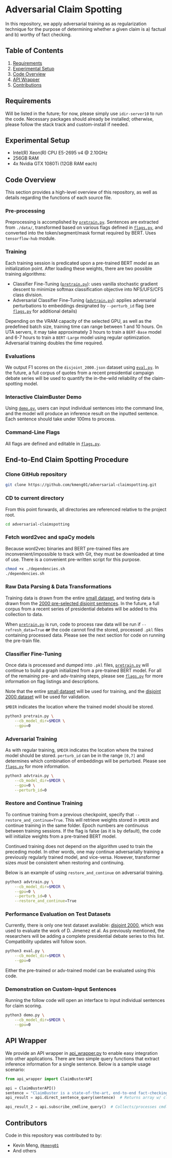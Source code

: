 # Adversarial Claim Spotting
In this repository, we apply adversarial training as as regularization technique for the purpose of determining whether a given claim is a) factual and b) worthy of fact checking.

## Table of Contents
1. [Requirements](#requirements)
2. [Experimental Setup](#experimental-setup)
3. [Code Overview](#code-overview)
4. [API Wrapper](#api-wrapper)
5. [Contributions](#contributors)

## Requirements

Will be listed in the future; for now, please simply use `idir-server10` to run the code. Necessary packages should already be installed; otherwise, please follow the stack track and custom-install if needed.

## Experimental Setup

* Intel(R) Xeon(R) CPU E5-2695 v4 @ 2.10GHz
* 256GB RAM
* 4x Nvidia GTX 1080Ti (12GB RAM each)

## Code Overview

This section provides a high-level overview of this repository, as well as details regarding the functions of each source file.

### Pre-processing

Preprocessing is accomplished by [`pretrain.py`](regtrain.py). Sentences are extracted from `./data/`, transformed based on various flags defined in [`flags.py`](flags.py), and converted into the token/segment/mask format required by BERT. Uses `tensorflow-hub` module.

### Training

Each training session is predicated upon a pre-trained BERT model as an initialization point. After loading these weights, there are two possible training algorithms:

* Classifier Fine-Tuning ([`pretrain.py`](regtrain.py)): uses vanilla stochastic gradient descent to minimize softmax classification objective into NFS/UFS/CFS class division.
* Adversarial Classifier Fine-Tuning ([`advtrain.py`](advtrain.py)): applies adversarial perturbations to embeddings designated by `--perturb_id` flag (see [`flags.py`](flags.py) for additional details)

Depending on the VRAM capacity of the selected GPU, as well as the predefined batch size, training time can range between 1 and 10 hours. On UTA servers, it may take approximately 3 hours to train a `BERT-Base` model and 6-7 hours to train a `BERT-Large` model using regular optimization. Adversarial training doubles the time required.

### Evaluations

We output F1 scores on the `disjoint_2000.json` dataset using [`eval.py`](eval.py). In the future, a full corpus of quotes from a recent presidential campaign debate series will be used to quantify the in-the-wild reliability of the claim-spotting model.

### Interactive ClaimBuster Demo

Using [`demo.py`](demo.py), users can input individual sentences into the command line, and the model will produce an inference result on the inputted sentence. Each sentence should take under 100ms to process.

### Command-Line Flags

All flags are defined and editable in [`flags.py`](flags.py).

<!-- ## Different Modes for Executing Code

In [`utils/`](utils/), there are 3 files with varying purposes, as listed below. [`run_eval.sh`](utils/run_eval.sh) is used for official evaluation.
* [`run_sm.sh`](utils/run_sm.sh): Uses [small dataset](data/data_small.json) split into training/testing
* [`run_lg.sh`](utils/run_lg.sh): Uses [large dataset](data/data_large.json) split into training/testing
* [`run_eval.sh`](utils/run_eval.sh): Uses the entire [small dataset](data/data_small.json) for training and the [2000 pre-selected disjoint sentences](data/disjoint_2000.pkl) for evaluation. These are the commands described below in the example procedure. -->

## End-to-End Claim Spotting Procedure

### Clone GitHub repository
```bash
git clone https://github.com/kmeng01/adversarial-claimspotting.git
```

### CD to current directory

From this point forwards, all directories are referenced relative to the project
root.

```bash
cd adversarial-claimspotting
```

### Fetch word2vec and spaCy models

Because word2vec binaries and BERT pre-trained files are inconvenient/impossible to track with Git, they must be downloaded at time of use. There is a convenient pre-written script for this purpose.

```bash
chmod +x ./dependencies.sh
./dependencies.sh
```

<!-- ### Set necessary directories

Descriptions for each directory are located below steps that require their usage.

```bash
mkdir output
PTDIR="output/models/vat_pretrain"
GENDIR="output/cb"
RAWDIR="output/cb_raw"
TDIR="output/models/vat_classify"
EDIR="output/models/vat_eval"
``` -->

### Raw Data Parsing & Data Transformations

Training data is drawn from the entire [small dataset](data/data_small.json), and
testing data is drawn from the [2000 pre-selected disjoint sentences](data/disjoint_2000.pkl). In the future, a full corpus from a recent series of presidential debates will be added to this collection to data.

When [`pretrain.py`](regtrain.py) is run, code to process raw data will be run if `--refresh_data=True` **or** the code cannot find the stored, processed `.pkl` files containing processed data. Please see the next section for code on running the pre-train file.

### Classifier Fine-Tuning

Once data is processed and dumped into `.pkl` files, [`pretrain.py`](regtrain.py) will continue to build a graph initialized from a pre-trained BERT model. For all of the remaining pre- and adv-training steps, please see [`flags.py`](flags.py) for more information on flag listings and descriptions.

Note that the entire [small dataset](data/data_small.json) will be used for training, and the [disjoint 2000 dataset](data/disjoint_2000.json) will be used for validation.

`$MDIR` indicates the location where the trained model should be stored. 

```bash
python3 pretrain.py \
    --cb_model_dir=$MDIR \
    --gpu=0
```

### Adversarial Training

As with regular training, `$MDIR` indicates the location where the trained model should be stored. `perturb_id` can be in the range `[0,7]` and determines which combination of embeddings will be perturbed. Please see [`flags.py`](flags.py) for more information.

```bash
python3 advtrain.py \
    --cb_model_dir=$MDIR \
    --gpu=0 \
    --perturb_id=0
```

### Restore and Continue Training

To continue training from a previous checkpoint, specify that `--restore_and_continue=True`. This will retrieve weights stored in `$MDIR` and continue training in the same folder. Epoch numbers are continuous between training sessions. If the flag is false (as it is by default), the code will initialize weights from a pre-trained BERT model.

Continued training does not depend on the algorithm used to train the preceding model. In other words, one may continue adversarially training a previously regularly trained model, and vice-versa. However, transformer sizes *must* be consistent when restoring and continuing.

Below is an example of using `restore_and_continue` on adversarial training.

```bash
python3 advtrain.py \
    --cb_model_dir=$MDIR \
    --gpu=0 \
    --perturb_id=0 \
    --restore_and_continue=True
```

### Performance Evaluation on Test Datasets

Currently, there is only one test dataset available: [disjoint 2000](data/disjoint_2000.json), which was used to evaluate the work of D. Jimenez et al. As previously mentioned, the researchers will be adding a complete presidential debate series to this list. Compatibility updates will follow soon.

```bash
python3 eval.py \
    --cb_model_dir=$MDIR \
    --gpu=0
```

Either the pre-trained or adv-trained model can be evaluated using this code.

### Demonstration on Custom-Input Sentences

Running the follow code will open an interface to input individual sentences for claim scoring.

```bash
python3 demo.py \
    --cb_model_dir=$MDIR \
    --gpu=0
```

## API Wrapper

We provide an API wrapper in [api_wrapper.py](api_wrapper.py) to enable easy integration into other applications. There are two simple query functions that extract inference information for a single sentence. Below is a sample usage scenario:

```python
from api_wrapper import ClaimBusterAPI

api = ClaimBusterAPI()
sentence = "ClaimBuster is a state-of-the-art, end-to-end fact-checking system."
api_result = api.direct_sentence_query(sentence)  # Returns array w/ class probabilities

api_result_2 = api.subscribe_cmdline_query()  # Collects/processes cmdline input
```

## Contributors

Code in this repository was contributed to by:
* Kevin Meng, [`@kmeng01`](https://github.com/kmeng01)
* And others
